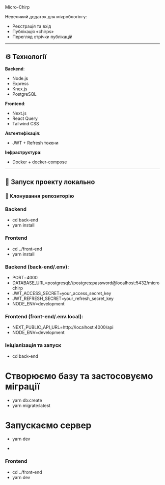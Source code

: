 Micro-Chirp

Невеликий додаток для мікроблогінгу:
- Реєстрація та вхід
- Публікація «chirps»
- Перегляд стрічки публікацій

---

## ⚙️ Технології

**Backend**:
- Node.js
- Express
- Knex.js
- PostgreSQL

**Frontend**:
- Next.js
- React Query
- Tailwind CSS

**Автентифікація**:
- JWT + Refresh токени

**Інфраструктура**:
- Docker + docker-compose

---

## 🚀 Запуск проекту локально

### 🔧 Клонування репозиторію
### Backend
- cd back-end
- yarn install
### Frontend
- cd ../front-end
- yarn install

### Backend (back-end/.env):
- PORT=4000
- DATABASE_URL=postgresql://postgres:password@localhost:5432/microchirp
- JWT_ACCESS_SECRET=your_access_secret_key
- JWT_REFRESH_SECRET=your_refresh_secret_key
- NODE_ENV=development

### Frontend (front-end/.env.local):
- NEXT_PUBLIC_API_URL=http://localhost:4000/api
- NODE_ENV=development

### Ініціалізація та запуск
- cd back-end
# Створюємо базу та застосовуємо міграції
- yarn db:create
- yarn migrate:latest

# Запускаємо сервер
- yarn dev

- 
### Frontend
- cd ../front-end
- yarn dev












